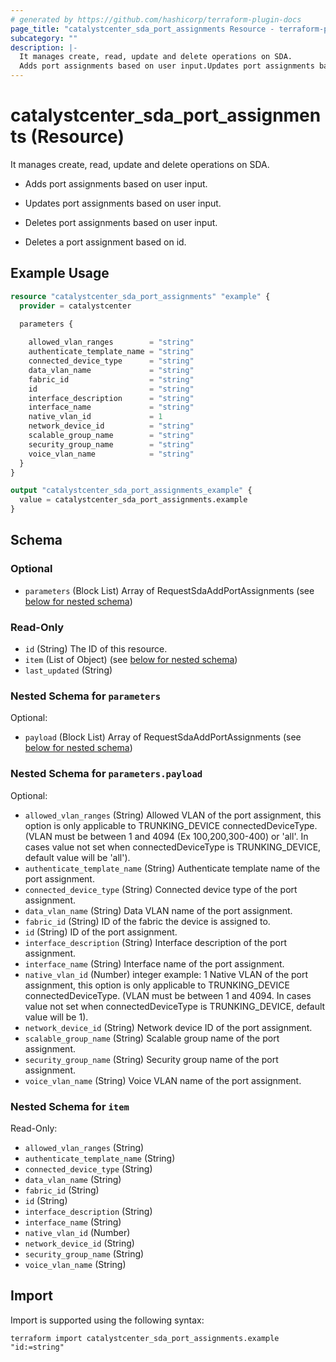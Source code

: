 ```yaml
---
# generated by https://github.com/hashicorp/terraform-plugin-docs
page_title: "catalystcenter_sda_port_assignments Resource - terraform-provider-catalystcenter"
subcategory: ""
description: |-
  It manages create, read, update and delete operations on SDA.
  Adds port assignments based on user input.Updates port assignments based on user input.Deletes port assignments based on user input.Deletes a port assignment based on id.
---
```


# catalystcenter_sda_port_assignments (Resource)

It manages create, read, update and delete operations on SDA.

- Adds port assignments based on user input.

- Updates port assignments based on user input.

- Deletes port assignments based on user input.

- Deletes a port assignment based on id.

## Example Usage

```terraform
resource "catalystcenter_sda_port_assignments" "example" {
  provider = catalystcenter
 
  parameters {

    allowed_vlan_ranges        = "string"
    authenticate_template_name = "string"
    connected_device_type      = "string"
    data_vlan_name             = "string"
    fabric_id                  = "string"
    id                         = "string"
    interface_description      = "string"
    interface_name             = "string"
    native_vlan_id             = 1
    network_device_id          = "string"
    scalable_group_name        = "string"
    security_group_name        = "string"
    voice_vlan_name            = "string"
  }
}

output "catalystcenter_sda_port_assignments_example" {
  value = catalystcenter_sda_port_assignments.example
}
```

<!-- schema generated by tfplugindocs -->
## Schema

### Optional

- `parameters` (Block List) Array of RequestSdaAddPortAssignments (see [below for nested schema](#nestedblock--parameters))

### Read-Only

- `id` (String) The ID of this resource.
- `item` (List of Object) (see [below for nested schema](#nestedatt--item))
- `last_updated` (String)

<a id="nestedblock--parameters"></a>
### Nested Schema for `parameters`

Optional:

- `payload` (Block List) Array of RequestSdaAddPortAssignments (see [below for nested schema](#nestedblock--parameters--payload))

<a id="nestedblock--parameters--payload"></a>
### Nested Schema for `parameters.payload`

Optional:

- `allowed_vlan_ranges` (String) Allowed VLAN of the port assignment, this option is only applicable to TRUNKING_DEVICE connectedDeviceType. (VLAN must be between 1 and 4094 (Ex 100,200,300-400) or 'all'. In cases value not set when connectedDeviceType is TRUNKING_DEVICE, default value will be 'all').
- `authenticate_template_name` (String) Authenticate template name of the port assignment.
- `connected_device_type` (String) Connected device type of the port assignment.
- `data_vlan_name` (String) Data VLAN name of the port assignment.
- `fabric_id` (String) ID of the fabric the device is assigned to.
- `id` (String) ID of the port assignment.
- `interface_description` (String) Interface description of the port assignment.
- `interface_name` (String) Interface name of the port assignment.
- `native_vlan_id` (Number) integer example: 1 Native VLAN of the port assignment, this option is only applicable to TRUNKING_DEVICE connectedDeviceType. (VLAN must be between 1 and 4094. In cases value not set when connectedDeviceType is TRUNKING_DEVICE, default value will be 1).
- `network_device_id` (String) Network device ID of the port assignment.
- `scalable_group_name` (String) Scalable group name of the port assignment.
- `security_group_name` (String) Security group name of the port assignment.
- `voice_vlan_name` (String) Voice VLAN name of the port assignment.



<a id="nestedatt--item"></a>
### Nested Schema for `item`

Read-Only:

- `allowed_vlan_ranges` (String)
- `authenticate_template_name` (String)
- `connected_device_type` (String)
- `data_vlan_name` (String)
- `fabric_id` (String)
- `id` (String)
- `interface_description` (String)
- `interface_name` (String)
- `native_vlan_id` (Number)
- `network_device_id` (String)
- `security_group_name` (String)
- `voice_vlan_name` (String)

## Import

Import is supported using the following syntax:

```shell
terraform import catalystcenter_sda_port_assignments.example "id:=string"
```

